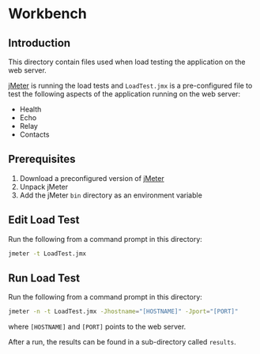 # Workbench

## Introduction

This directory contain files used when load testing the application on the web server.

[jMeter](http://jmeter.apache.org/) is running the load tests and `LoadTest.jmx` is a pre-configured file to test the following aspects of the application running on the web server:

- Health
- Echo
- Relay
- Contacts

## Prerequisites

1. Download a preconfigured version of [jMeter](https://drive.google.com/open?id=0B0opfJpdbO8fcDh4UlFFVVdCTFk)
1. Unpack jMeter
1. Add the jMeter `bin` directory as an environment variable

## Edit Load Test

Run the following from a command prompt in this directory:

```bash
jmeter -t LoadTest.jmx
```

## Run Load Test

Run the following from a command prompt in this directory:

```bash
jmeter -n -t LoadTest.jmx -Jhostname="[HOSTNAME]" -Jport="[PORT]"
```

where `[HOSTNAME]` and `[PORT]` points to the web server.

After a run, the results can be found in a sub-directory called `results`.

